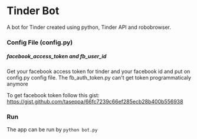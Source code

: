 # Tinder Bot 
A bot for Tinder created using python, Tinder API and robobrowser.

### Config File (config.py)
<h5> <strong> facebook_access_token and fb_user_id </strong></h5>

Get your facebook access token for tinder and your facebook id and put on config.py  config file. The fb_auth_token.py can't get token programmaticaly anymore

To get facebook token follow this gist:
https://gist.github.com/taseppa/66fc7239c66ef285ecb28b400b556938


### Run
The app can be run by
`python bot.py`
